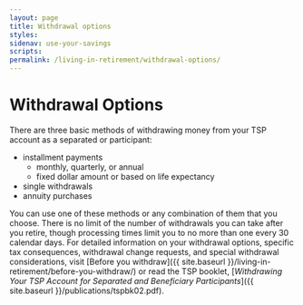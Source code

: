 ```yaml
---
layout: page
title: Withdrawal options
styles:
sidenav: use-your-savings
scripts:
permalink: /living-in-retirement/withdrawal-options/
---
```


# Withdrawal Options

There are three basic methods of withdrawing money from your TSP account as a separated or participant:
+ installment payments
    + monthly, quarterly, or annual
    + fixed dollar amount or based on life expectancy
+ single withdrawals
+ annuity purchases

You can use one of these methods or any combination of them that you choose. There is no limit of the number of withdrawals you can take after you retire, though processing times limit you to no more than one every 30 calendar days.
For detailed information on your withdrawal options, specific tax consequences, withdrawal change requests, and special withdrawal considerations, visit [Before you withdraw]({{ site.baseurl }}/living-in-retirement/before-you-withdraw/) or read the TSP booklet, [_Withdrawing Your TSP Account for Separated and Beneficiary Participants_]({{ site.baseurl }}/publications/tspbk02.pdf).
